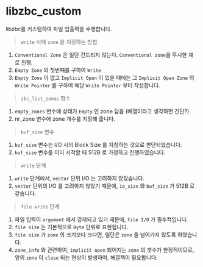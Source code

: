 # libzbc_custom

libzbc를 커스텀하여 파일 입출력을 수행합니다.

> `write` 시에 `zone` 을 지정하는 방법
1. `Conventional Zone` 은 일단 건드리지 않는다. `Conventional zone`을 무시한 채로 진행.
2. `Empty Zone` 의 첫번째를 구하여 `Write`
3. `Empty Zone` 이 없고 `Implicit Open` 이 있을 때에는 
그 `Implicit Open Zone` 의 `Write Pointer` 를 구하여
해당 `Write Pointer` 부터 작성합니다.

> `zbc_list_zones` 함수
1. `empty_zones` 변수에 상태가 `Empty` 인 zone 담음 (배열이라고 생각하면 간단?)
2. nr_zone 변수에 zone 개수를 지정해 줍니다.

> `buf_size` 변수
1. `buf_size` 변수는 I/O 시의 Block Size 를 지칭하는 것으로 판단되었습니다.
2. `buf_size` 변수를 이미 시작할 때 512B 로 가정하고 진행하였습니다.

> `write` 단계
1. `write` 단계에서, `vector` 단위 I/O 는 고려하지 않았습니다.
2. `vector` 단위의 I/O 를 고려하지 않았기 때문에, `io_size` 와 `buf_size` 가 512B 로 같습니다.

> `file write` 단계
1. 파일 입력이 `argument` 에서 강제되고 있기 때문에, `file I/O` 가 필수적입니다.
2. `file size` 는 기본적으로 `Byte` 단위로 표현됩니다.
3. `file size` 가 `zone` 의 크기보다 크다면, 일단은 `zone` 을 넘어가지 않도록 하였습니다.
4. `zone_info` 와 관련하여, `implicit open` 되어지는 `zone` 의 갯수가 한정적이므로,
앞의 `zone` 이 `close` 되는 현상이 발생하여, 해결책이 필요합니다.